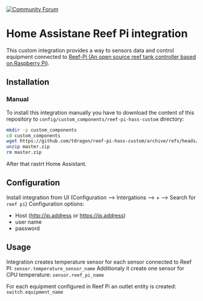[![Community Forum](https://img.shields.io/badge/Community-Forum-41BDF5.svg?style=popout)](https://community.home-assistant.io/t/reef-pi-home-assistant-integration/312945)

# Home Assistane Reef Pi integration

This custom integration provides a way to sensors data and control equipment connected to [Reef-Pi (An open source reef tank controller based on Raspberry Pi)](http://reef-pi.github.io/).

## Installation

### Manual
To install this integration manually you have to download the content of this repository to `config/custom_components/reef-pi-hass-custom` directory:
```bash
mkdir -p custom_components
cd custom_components
wget https://github.com/tdragon/reef-pi-hass-custom/archive/refs/heads/master.zip
unzip master.zip
rm master.zip
```
After that rastrt Home Assistant.

## Configuration
Install integration from UI (Configuration --> Intergations --> + --> Search for `reef pi`)
Configuration options:
- Host (http://ip.address or https://ip.address)
- user name
- password
  
## Usage
Integration creates temperature sensor for each sensor connected to Reef PI: `sensor.temperature_sensor_name`
Additionaly it create one sensor for CPU temperature: `sensor.reef_pi_name`

For each equipment configured in Reef Pi an outlet entity is created: `switch.equipment_name`




